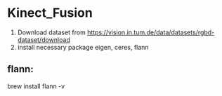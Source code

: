 # Kinect_Fusion

1. Download dataset from https://vision.in.tum.de/data/datasets/rgbd-dataset/download
2. install necessary package eigen, ceres, flann

## flann:
brew install flann -v
